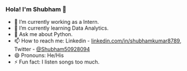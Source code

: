 ### Hola! I'm Shubham 👋
- 🔭 I’m currently working as a Intern.
- 🌱 I’m currently learning Data Analytics.
- 💬 Ask me about Python.
- 📫 How to reach me: Linkedin - [linkedin.com/in/shubhamkumar8789](https://www.linkedin.com/in/shubhamkumar8789), Twitter -   [@Shubham50928094](https://twitter.com/Shubham50928094)
- 😄 Pronouns: He/His
- ⚡ Fun fact: I listen songs too much.
